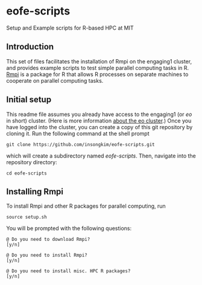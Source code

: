 eofe-scripts
============

Setup and Example scripts for R-based HPC at MIT

Introduction
---
This set of files facilitates the installation of Rmpi on the
engaging1 cluster, and provides example scripts to test simple
parallel computing tasks in R.
[Rmpi](http://www.stats.uwo.ca/faculty/yu/Rmpi/) is a package for R
that allows R processes on separate machines to cooperate on parallel computing tasks.

Initial setup
---
This readme file assumes you already have access to the engaging1
(or *eo* in short) cluster.  (Here is more information
[about the eo cluster](https://github.com/christophernhill/engaging1/blob/master/facility_notes).)
Once you have logged into the cluster, you can create a copy of this
git repository by cloning it.  Run the following command at the shell
prompt

```
git clone https://github.com/insongkim/eofe-scripts.git
```
which will create a subdirectory named *eofe-scripts*.  Then, navigate
into the repository directory:

```
cd eofe-scripts
```

Installing Rmpi
---
To install Rmpi and other R packages for parallel computing, run

```
source setup.sh
```

You will be prompted with the following questions:

```
@ Do you need to download Rmpi?
[y/n]

@ Do you need to install Rmpi?
[y/n]

@ Do you need to install misc. HPC R packages?
[y/n]
```



